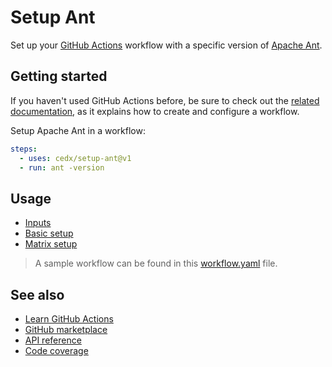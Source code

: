 # Setup Ant
Set up your [GitHub Actions](https://docs.github.com/en/actions) workflow 
with a specific version of [Apache Ant](https://ant.apache.org).

## Getting started
If you haven't used GitHub Actions before, be sure to check out the [related documentation](https://docs.github.com/en/actions/quickstart), 
as it explains how to create and configure a workflow.

Setup Apache Ant in a workflow:

```yaml
steps:
  - uses: cedx/setup-ant@v1
  - run: ant -version
```

## Usage
- [Inputs](usage/inputs.md)
- [Basic setup](usage/basic-setup.md)
- [Matrix setup](usage/matrix-setup.md)

> A sample workflow can be found in this [workflow.yaml](https://github.com/cedx/setup-ant/blob/main/example/workflow.yaml) file.

## See also
- [Learn GitHub Actions](https://docs.github.com/en/actions/learn-github-actions)
- [GitHub marketplace](https://github.com/marketplace/actions/setup-ant)
- [API reference](api/)
- [Code coverage](https://app.codecov.io/gh/cedx/setup-ant)
